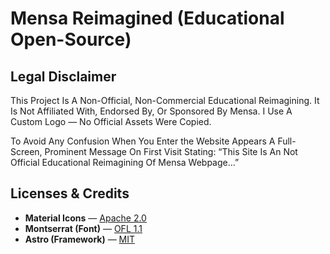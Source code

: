 # Mensa Reimagined (Educational Open-Source)

## Legal Disclaimer  
This Project Is A Non-Official, Non-Commercial Educational Reimagining. It Is Not Affiliated With, Endorsed By, Or Sponsored By Mensa. I Use A Custom Logo — No Official Assets Were Copied.
  
To Avoid Any Confusion When You Enter the Website Appears A Full-Screen, Prominent Message On First Visit Stating: “This Site Is An Not Official Educational Reimagining Of Mensa Webpage...”

## Licenses & Credits  
- **Material Icons** — [Apache 2.0](Licenses/Material_Design_Icons.md)  
- **Montserrat (Font)** — [OFL 1.1](Licenses/Montserrat.md)  
- **Astro (Framework)** — [MIT](Licenses/Astro.md)